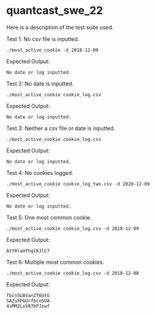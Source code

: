 # quantcast_swe_22
Here is a description of the test suite used.

Test 1: No csv file is inputted. 
```
./most_active_cookie -d 2018-12-09
```
Expected Output:
```
No date or log inputted.
```

Test 2: No date is inputted.
```
./most_active_cookie cookie_log.csv
```
Expected Output:
```
No date or log inputted.
```

Test 3: Neither a csv file or date is inputted.
```
./most_active_cookie cookie_log.csv
```
Expected Output:
```
No date or log inputted.
```

Test 4: No cookies logged.
```
./most_active_cookie cookie_log_two.csv -d 2020-12-09
```
Expected Output:
```
No date or log inputted.
```

Test 5: One most common cookie.
```
./most_active_cookie cookie_log.csv -d 2018-12-09
```
Expected Output:
```
AtY0laUfhglK3lC7
```

Test 6: Multiple most common cookies.
```
./most_active_cookie cookie_log.csv -d 2018-12-08
```
Expected Output:
```
fbcn5UAVanZf6UtG
SAZuXPGUrfbcn5UA
4sMM2LxV07bPJzwf
```
